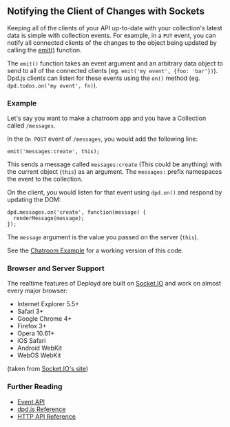 <!--{
  title: 'Notifying the Client of Changes with Sockets',
  tags: ['guide', 'collection', 'sockets', 'emit']
}-->

## Notifying the Client of Changes with Sockets

Keeping all of the clients of your API up-to-date with your collection's latest data is simple with collection events. For example, in a `PUT` event, you can notify all connected clients of the changes to the object being updated by calling the [emit()](reference/event-api.md#s-emit) function.

The `emit()` function takes an event argument and an arbitrary data object to send to all of the connected clients  (eg. `emit('my event', {foo: 'bar'})`). Dpd.js clients can listen for these events using the `on()` method (eg. `dpd.todos.on('my event', fn)`).

### Example

Let's say you want to make a chatroom app and you have a Collection called `/messages`. 

In the `On POST` event of `/messages`, you would add the following line:

    emit('messages:create', this);

This sends a message called `messages:create` (This could be anything) with the current object (`this`) as an argument. The `messages:` prefix namespaces the event to the collection.

On the client, you would listen for that event using `dpd.on()` and respond by updating the DOM:

    dpd.messages.on('create', function(message) {
      renderMessage(message);
    });

The `message` argument is the value you passed on the server (`this`).

See the [Chatroom Example](./examples/chatroom.md) for a working version of this code.

### Browser and Server Support

The realtime features of Deployd are built on [Socket.IO](http://socket.io/) and work on almost every major browser:

- Internet Explorer 5.5+
- Safari 3+
- Google Chrome 4+
- Firefox 3+
- Opera 10.61+
- iOS Safari
- Android WebKit
- WebOS WebKit

(taken from [Socket.IO's site](http://socket.io/#browser-support))

### Further Reading

- [Event API](./reference/event-api.md)
- [dpd.js Reference](./reference/dpd-js.md)
- [HTTP API Reference](./reference/http.md)

